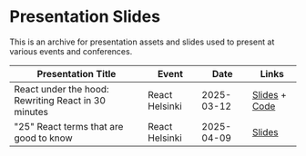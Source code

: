 # Presentation Slides

This is an archive for presentation assets and slides used to present at various events and conferences.

<!-- prettier-ignore -->
| Presentation Title | Event | Date | Links |
| - | - | - | - |
| React under the hood: Rewriting React in 30 minutes | React Helsinki | 2025-03-12 | [Slides](2025-03-12--react-helsinki--react-under-the-hood.pdf) + [Code](2025-03-12--react-helsinki--react-under-the-hood/index.tsx) |
| "25" React terms that are good to know | React Helsinki | 2025-04-09 | [Slides](2025-04-09--react-helsinki--25-react-terms.pdf) |
